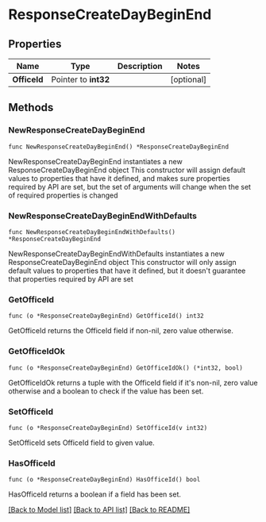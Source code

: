 # ResponseCreateDayBeginEnd

## Properties

Name | Type | Description | Notes
------------ | ------------- | ------------- | -------------
**OfficeId** | Pointer to **int32** |  | [optional] 

## Methods

### NewResponseCreateDayBeginEnd

`func NewResponseCreateDayBeginEnd() *ResponseCreateDayBeginEnd`

NewResponseCreateDayBeginEnd instantiates a new ResponseCreateDayBeginEnd object
This constructor will assign default values to properties that have it defined,
and makes sure properties required by API are set, but the set of arguments
will change when the set of required properties is changed

### NewResponseCreateDayBeginEndWithDefaults

`func NewResponseCreateDayBeginEndWithDefaults() *ResponseCreateDayBeginEnd`

NewResponseCreateDayBeginEndWithDefaults instantiates a new ResponseCreateDayBeginEnd object
This constructor will only assign default values to properties that have it defined,
but it doesn't guarantee that properties required by API are set

### GetOfficeId

`func (o *ResponseCreateDayBeginEnd) GetOfficeId() int32`

GetOfficeId returns the OfficeId field if non-nil, zero value otherwise.

### GetOfficeIdOk

`func (o *ResponseCreateDayBeginEnd) GetOfficeIdOk() (*int32, bool)`

GetOfficeIdOk returns a tuple with the OfficeId field if it's non-nil, zero value otherwise
and a boolean to check if the value has been set.

### SetOfficeId

`func (o *ResponseCreateDayBeginEnd) SetOfficeId(v int32)`

SetOfficeId sets OfficeId field to given value.

### HasOfficeId

`func (o *ResponseCreateDayBeginEnd) HasOfficeId() bool`

HasOfficeId returns a boolean if a field has been set.


[[Back to Model list]](../README.md#documentation-for-models) [[Back to API list]](../README.md#documentation-for-api-endpoints) [[Back to README]](../README.md)


